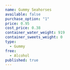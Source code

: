 ```yaml
---
name: Gummy Seahorses
available: false
purchase_option: "1"
price: 0.95
cost_price: 0.38
container_water_weight: 919
container_sweets_weight: 0
type: 
  - Gummy
free: 
  - Alcohol
published: true
---
```

